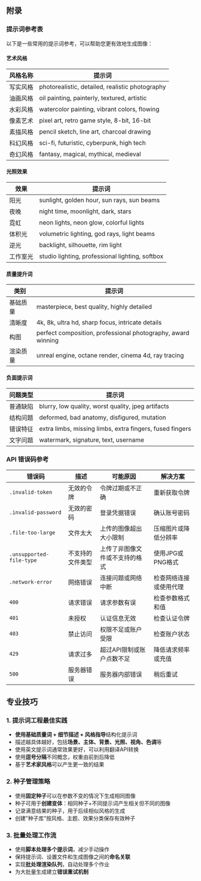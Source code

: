 ## 附录

### 提示词参考表

以下是一些常用的提示词参考，可以帮助您更有效地生成图像：

#### 艺术风格

| 风格名称 | 提示词 |
|---------|-------|
| 写实风格 | photorealistic, detailed, realistic photography |
| 油画风格 | oil painting, painterly, textured, artistic |
| 水彩风格 | watercolor painting, vibrant colors, flowing |
| 像素艺术 | pixel art, retro game style, 8-bit, 16-bit |
| 素描风格 | pencil sketch, line art, charcoal drawing |
| 科幻风格 | sci-fi, futuristic, cyberpunk, high tech |
| 奇幻风格 | fantasy, magical, mythical, medieval |

#### 光照效果

| 效果 | 提示词 |
|-----|-------|
| 阳光 | sunlight, golden hour, sun rays, sun beams |
| 夜晚 | night time, moonlight, dark, stars |
| 霓虹 | neon lights, neon glow, colorful lights |
| 体积光 | volumetric lighting, god rays, light beams |
| 逆光 | backlight, silhouette, rim light |
| 工作室光 | studio lighting, professional lighting, softbox |

#### 质量提升词

| 类别 | 提示词 |
|-----|-------|
| 基础质量 | masterpiece, best quality, highly detailed |
| 清晰度 | 4k, 8k, ultra hd, sharp focus, intricate details |
| 构图 | perfect composition, professional photography, award winning |
| 渲染质量 | unreal engine, octane render, cinema 4d, ray tracing |

#### 负面提示词

| 问题类型 | 提示词 |
|---------|-------|
| 普通缺陷 | blurry, low quality, worst quality, jpeg artifacts |
| 结构问题 | deformed, bad anatomy, disfigured, mutation |
| 错误特征 | extra limbs, missing limbs, extra fingers, fused fingers |
| 文字问题 | watermark, signature, text, username |

### API 错误码参考

| 错误码 | 描述 | 可能原因 | 解决方案 |
|-------|-----|---------|---------|
| `.invalid-token` | 无效的令牌 | 令牌过期或不正确 | 重新获取令牌 |
| `.invalid-password` | 无效的密码 | 登录凭据错误 | 确认账号密码 |
| `.file-too-large` | 文件太大 | 上传的图像超出大小限制 | 压缩图片或降低分辨率 |
| `.unsupported-file-type` | 不支持的文件类型 | 上传了非图像文件或不支持的格式 | 使用JPG或PNG格式 |
| `.network-error` | 网络错误 | 连接问题或网络中断 | 检查网络连接或使用代理 |
| `400` | 请求错误 | 请求参数有误 | 检查参数格式和值 |
| `401` | 未授权 | 认证信息无效 | 检查认证令牌 |
| `403` | 禁止访问 | 权限不足或账户受限 | 检查账户状态 |
| `429` | 请求过多 | 超过API限制或账户点数不足 | 降低请求频率或充值 |
| `500` | 服务器错误 | 服务器内部错误 | 稍后重试 |

## 专业技巧

### 1. 提示词工程最佳实践

- **使用基础质量词 + 细节描述 + 风格指导**结构化提示词
- 描述越具体越好，包括**场景、主体、背景、光照、视角、色调**等
- 使用英文提示词通常效果更好，可以利用翻译API转换
- 使用**逗号分隔**不同概念，权重由前到后降低
- 基于**艺术家风格**可以产生更一致的结果

### 2. 种子管理策略

- 使用**固定种子**可以在参数不变的情况下生成相同图像
- 种子可用于**创建变体**：相同种子+不同提示词产生相关但不同的图像
- 记录满意结果的种子，用于后续相似风格的生成
- 创建"种子库"按风格、主题、效果分类保存有效种子

### 3. 批量处理工作流

- 使用**脚本处理多个提示词**，减少手动操作
- 保持提示词、设置文件和生成图像之间的**命名关联**
- 实现**批处理渲染队列**，自动处理多个作业
- 为大批量生成建立**错误重试机制**
````